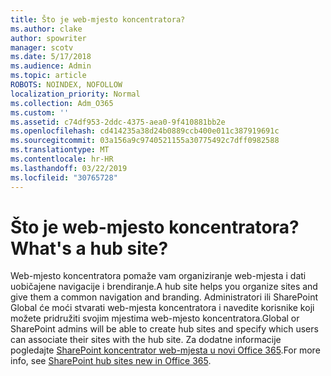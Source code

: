 ```yaml
---
title: Što je web-mjesto koncentratora?
ms.author: clake
author: spowriter
manager: scotv
ms.date: 5/17/2018
ms.audience: Admin
ms.topic: article
ROBOTS: NOINDEX, NOFOLLOW
localization_priority: Normal
ms.collection: Adm_O365
ms.custom: ''
ms.assetid: c74df953-2ddc-4375-aea0-9f410881bb2e
ms.openlocfilehash: cd414235a38d24b0889ccb400e011c387919691c
ms.sourcegitcommit: 03a156a9c9740521155a30775492c7dff0982588
ms.translationtype: MT
ms.contentlocale: hr-HR
ms.lasthandoff: 03/22/2019
ms.locfileid: "30765728"
---
```

# <a name="whats-a-hub-site"></a><span data-ttu-id="2aa09-102">Što je web-mjesto koncentratora?</span><span class="sxs-lookup"><span data-stu-id="2aa09-102">What's a hub site?</span></span>

<span data-ttu-id="2aa09-103">Web-mjesto koncentratora pomaže vam organiziranje web-mjesta i dati uobičajene navigacije i brendiranje.</span><span class="sxs-lookup"><span data-stu-id="2aa09-103">A hub site helps you organize sites and give them a common navigation and branding.</span></span> <span data-ttu-id="2aa09-104">Administratori ili SharePoint Global će moći stvarati web-mjesta koncentratora i navedite korisnike koji možete pridružiti svojim mjestima web-mjesto koncentratora.</span><span class="sxs-lookup"><span data-stu-id="2aa09-104">Global or SharePoint admins will be able to create hub sites and specify which users can associate their sites with the hub site.</span></span> <span data-ttu-id="2aa09-105">Za dodatne informacije pogledajte [SharePoint koncentrator web-mjesta u novi Office 365](https://go.microsoft.com/fwlink/?linkid=869388).</span><span class="sxs-lookup"><span data-stu-id="2aa09-105">For more info, see [SharePoint hub sites new in Office 365](https://go.microsoft.com/fwlink/?linkid=869388).</span></span>
  

